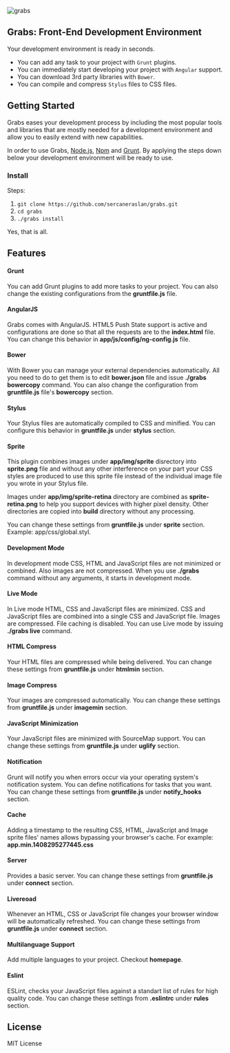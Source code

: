 ![grabs](app/img/grabs/grabs.png)

## Grabs: Front-End Development Environment

Your development environment is ready in seconds.

- You can add any task to your project with `Grunt` plugins.
- You can immediately start developing your project with `Angular` support.
- You can download 3rd party libraries with `Bower`.
- You can compile and compress `Stylus` files to CSS files.

## Getting Started

Grabs eases your development process by including the most popular tools and libraries that are mostly needed for a development environment and allow you to easily extend with new capabilities.

In order to use Grabs, [Node.js](http://nodejs.org), [Npm](https://www.npmjs.org/) and [Grunt](http://gruntjs.com). By applying the steps down below your development environment will be ready to use.

### Install

Steps:

1. `git clone https://github.com/sercaneraslan/grabs.git`
1. `cd grabs`
1. `./grabs install`

Yes, that is all.

## Features

#### Grunt
You can add Grunt plugins to add more tasks to your project. You can also change the existing configurations from the **gruntfile.js** file.

#### AngularJS
Grabs comes with AngularJS. HTML5 Push State support is active and configurations are done so that all the requests are to the **index.html** file. You can change this behavior in **app/js/config/ng-config.js** file.

#### Bower
With Bower you can manage your external dependencies automatically. All you need to do to get them is to edit **bower.json** file and issue **./grabs bowercopy** command. You can also change the configuration from **gruntfile.js** file's **bowercopy** section.

#### Stylus
Your Stylus files are automatically compiled to CSS and minified. You can configure this behavior in **gruntfile.js** under **stylus** section.

#### Sprite
This plugin combines images under **app/img/sprite** disrectory into **sprite.png** file and without any other interference on your part your CSS styles are produced to use this sprite file instead of the individual image file you wrote in your Stylus file. 

Images under **app/img/sprite-retina** directory are combined as **sprite-retina.png** to help you support devices with higher pixel density. Other directories are copied into **build** directory without any processing. 

You can change these settings from **gruntfile.js** under **sprite** section. Example: app/css/global.styl.

#### Development Mode
In development mode CSS, HTML and JavaScript files are not minimized or combined. Also images are not compressed. When you use **./grabs** command without any arguments, it starts in development mode.

#### Live Mode
In Live mode HTML, CSS and JavaScript files are minimized. CSS and JavaScript files are combined into a single CSS and JavaScript file. Images are compressed. File caching is disabled. You can use Live mode by issuing **./grabs live** command.

#### HTML Compress
Your HTML files are compressed while being delivered. You can change these settings from **gruntfile.js** under **htmlmin** section.

#### Image Compress
Your images are compressed automatically. You can change these settings from **gruntfile.js** under **imagemin** section.

#### JavaScript Minimization
Your JavaScript files are minimized with SourceMap support. You can change these settings from **gruntfile.js** under **uglify** section.

#### Notification
Grunt will notify you when errors occur via your operating system's notification system. You can define notifications for tasks that you want. You can change these settings from **gruntfile.js** under **notify_hooks** section.

#### Cache
Adding a timestamp to the resulting CSS, HTML, JavaScript and Image sprite files' names allows bypassing your browser's cache. For example: **app.min.1408295277445.css**

#### Server
Provides a basic server. You can change these settings from **gruntfile.js** under **connect** section.

#### Livereoad
Whenever an HTML, CSS or JavaScript file changes your browser window will be automatically refreshed. You can change these settings from **gruntfile.js** under **connect** section.

#### Multilanguage Support
Add multiple languages to your project. Checkout **homepage**.

#### Eslint
ESLint, checks your JavaScript files against a standart list of rules for high quality code. You can change these settings from **.eslintrc** under **rules** section.

## License

MIT License
